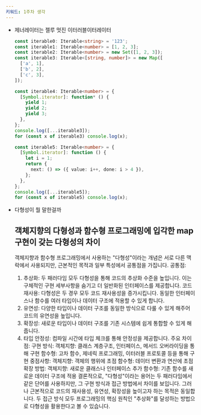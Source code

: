```yaml
---
키워드: 1주차 생각
---
```


- 제너레이터는 젤루 멋진 이터러블이터레이터

  ```ts
  const iterable0: Iterable<string> = '123';
  const iterable1: Iterable<number> = [1, 2, 3];
  const iterable2: Iterable<number> = new Set([1, 2, 3]);
  const iterable3: Iterable<[string, number]> = new Map([
    ['a', 1],
    ['b', 2],
    ['c', 3],
  ]);

  const iterable4: Iterable<number> = {
    [Symbol.iterator]: function* () {
      yield 1;
      yield 2;
      yield 3;
    },
  };
  console.log([...iterable3]);
  for (const x of iterable3) console.log(x);

  const iterable5: Iterable<number> = {
    [Symbol.iterator]: function () {
      let i = 1;
      return {
        next: () => ({ value: i++, done: i > 4 }),
      };
    },
  };
  console.log([...iterable5]);
  for (const x of iterable5) console.log(x);
  ```

- 다형성이 뭘 말한걸까
  ## 객체지향의 다형성과 함수형 프로그래밍에 입각한 map구현이 갖는 다형성의 차이
  객체지향과 함수형 프로그래밍에서 사용하는 "다형성"이라는 개념은 서로 다른 맥락에서 사용되지만, 근본적인 목적과 일부 특성에서 공통점을 가집니다.
  공통점:
  1.  추상화:
      두 패러다임 모두 다형성을 통해 코드의 추상화 수준을 높입니다. 이는 구체적인 구현 세부사항을 숨기고 더 일반화된 인터페이스를 제공합니다.
      코드 재사용:
      다형성은 두 경우 모두 코드 재사용성을 증가시킵니다. 동일한 인터페이스나 함수를 여러 타입이나 데이터 구조에 적용할 수 있게 합니다.
  2.  유연성:
      다양한 타입이나 데이터 구조를 동일한 방식으로 다룰 수 있게 해주어 코드의 유연성을 높입니다.
  3.  확장성:
      새로운 타입이나 데이터 구조를 기존 시스템에 쉽게 통합할 수 있게 해줍니다.
  4.  타입 안정성:
      컴파일 시간에 타입 체크를 통해 안정성을 제공합니다.
      주요 차이점:
      구현 방식:
      객체지향: 클래스 계층구조, 인터페이스, 메서드 오버라이딩을 통해 구현
      함수형: 고차 함수, 제네릭 프로그래밍, 이터러블 프로토콜 등을 통해 구현
      중점사항:
      객체지향: 객체의 행위에 초점
      함수형: 데이터 변환과 연산에 초점
      확장 방법:
      객체지향: 새로운 클래스나 인터페이스 추가
      함수형: 기존 함수를 새로운 데이터 구조에 적용
      결론적으로, "다형성"이라는 용어는 두 패러다임에서 같은 단어를 사용하지만, 그 구현 방식과 접근 방법에서 차이를 보입니다. 그러나 근본적으로 코드의 재사용성, 유연성, 확장성을 높이고자 하는 목적은 동일합니다. 두 접근 방식 모두 프로그래밍의 핵심 원칙인 "추상화"를 달성하는 방법으로 다형성을 활용한다고 볼 수 있습니다.
